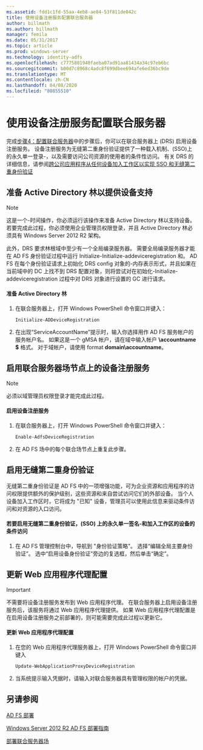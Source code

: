 ```yaml
---
ms.assetid: fdd1c1fd-55aa-4eb8-ae84-53f811de042c
title: 使用设备注册服务配置联合服务器
author: billmath
ms.author: billmath
manager: femila
ms.date: 05/31/2017
ms.topic: article
ms.prod: windows-server
ms.technology: identity-adfs
ms.openlocfilehash: c7775801940faeba07ad91aa81434a34c97eb6bc
ms.sourcegitcommit: b00d7c8968c4adc8f699dbee694afe6ed36bc9de
ms.translationtype: MT
ms.contentlocale: zh-CN
ms.lasthandoff: 04/08/2020
ms.locfileid: "80855510"
---
```

# <a name="configure-a-federation-server-with-device-registration-service"></a>使用设备注册服务配置联合服务器

完成[步骤4：配置联合服务器](https://technet.microsoft.com/library/dn303424.aspx)中的步骤后，你可以在联合服务器上 \(DRS\) 启用设备注册服务。 设备注册服务为无缝第二重身份验证提供了一种载入机制、\(SSO\)上的永久单一登录\-，以及需要访问公司资源的使用者的条件性访问。 有关 DRS 的详细信息，请参阅[跨公司应用程序从任何设备加入工作区以实现 SSO 和无缝第二重身份验证](../../ad-fs/operations/Join-to-Workplace-from-Any-Device-for-SSO-and-Seamless-Second-Factor-Authentication-Across-Company-Applications.md)  
  
## <a name="prepare-your-active-directory-forest-to-support-devices"></a>准备 Active Directory 林以提供设备支持  
  
> [!NOTE]  
> 这是一个\-时间操作，你必须运行该操作来准备 Active Directory 林以支持设备。 若要完成此过程，你必须使用企业管理员权限登录，并且 Active Directory 林必须具有 Windows Server 2012 R2 架构。  
>   
> 此外，DRS 要求林根域中至少有一个全局编录服务器。 需要全局编录服务器才能在 AD FS 身份验证过程中运行 Initialize\-Initialize-addeviceregistration 和。 AD FS 在每个身份验证请求上初始化 DRS config 对象的\-内存表示形式，并且如果在当前域中的 DC 上找不到 DRS 配置对象，则将尝试对在初始化\-Initialize-addeviceregistration 过程中对 DRS 对象进行设置的 GC 进行请求。  
  
#### <a name="to-prepare-the-active-directory-forest"></a>准备 Active Directory 林  
  
1.  在联合服务器上，打开 Windows PowerShell 命令窗口并键入：  
  
    ```  
    Initialize-ADDeviceRegistration  
    ```  
  
2.  在出现“ServiceAccountName”提示时，输入你选择用作 AD FS 服务帐户的服务帐户名。  如果这是一个 gMSA 帐户，请在域中输入帐户 **\\accountname $** 格式。 对于域帐户，请使用 format **domain\\accountname**。  
  
## <a name="enable-device-registration-service-on-a-federation-server-farm-node"></a>启用联合服务器场节点上的设备注册服务  
  
> [!NOTE]  
> 必须以域管理员权限登录才能完成此过程。  
  
#### <a name="to-enable-device-registration-service"></a>启用设备注册服务  
  
1.  在联合服务器上，打开 Windows PowerShell 命令窗口并键入：  
  
    ```  
    Enable-AdfsDeviceRegistration  
    ```  
  
2.  在 AD FS 场中的每个联合场节点上重复此步骤。  
  
## <a name="enable-seamless-second-factor-authentication"></a>启用无缝第二重身份验证  
无缝第二重身份验证是 AD FS 中的一项增强功能，可为企业资源和应用程序的访问权限提供额外的保护级别，这些资源和来自尝试访问它们的外部设备。 当个人设备加入工作区时，它将成为 "已知" 设备，管理员可以使用此信息来驱动条件访问和对资源的入口访问。  
  
#### <a name="to-enable-seamless-second-factor-authentication-persistent-single-sign-on-sso-and-conditional-access-for-workplace-joined-devices"></a>若要启用无缝第二重身份验证，\(SSO\) 上的永久单一签名\-和加入工作区的设备的条件访问  
  
1.  在 AD FS 管理控制台中，导航到 "身份验证策略"。 选择“编辑全局主要身份验证”。 选中“启用设备身份验证”旁边的复选框，然后单击“确定”。  
  
## <a name="update-the-web-application-proxy-configuration"></a>更新 Web 应用程序代理配置  
  
> [!IMPORTANT]  
> 不需要将设备注册服务发布到 Web 应用程序代理。  在联合服务器上启用设备注册服务后，该服务将通过 Web 应用程序代理提供。  如果 Web 应用程序代理配置是在启用设备注册服务之前部署的，则可能需要完成此过程以更新它。  
  
#### <a name="to-update-the-web-application-proxy-configuration"></a>更新 Web 应用程序代理配置  
  
1.  在您的 Web 应用程序代理服务器上，打开 Windows PowerShell 命令窗口并键入  
  
    ```  
    Update-WebApplicationProxyDeviceRegistration  
    ```  
  
2.  当系统提示输入凭据时，请输入对联合服务器具有管理权限的帐户的凭据。  
  
## <a name="see-also"></a>另请参阅 

[AD FS 部署](../../ad-fs/AD-FS-Deployment.md)  

[Windows Server 2012 R2 AD FS 部署指南](../../ad-fs/deployment/Windows-Server-2012-R2-AD-FS-Deployment-Guide.md)  
 
[部署联合服务器场](../../ad-fs/deployment/Deploying-a-Federation-Server-Farm.md)  
  

